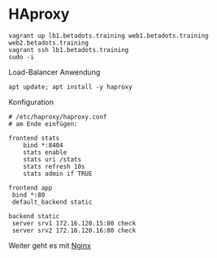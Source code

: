 # HAproxy

    vagrant up lb1.betadots.training web1.betadots.training web2.betadots.training
    vagrant ssh lb1.betadots.training
    sudo -i

Load-Balancer Anwendung

    apt update; apt install -y haproxy

Konfiguration

    # /etc/haproxy/haproxy.conf
    # am Ende einfügen:

    frontend stats
        bind *:8404
        stats enable
        stats uri /stats
        stats refresh 10s
        stats admin if TRUE

    frontend app
     bind *:80
     default_backend static

    backend static
     server srv1 172.16.120.15:80 check
     server srv2 172.16.120.16:80 check

Weiter geht es mit [Nginx](../04_Nginx)
